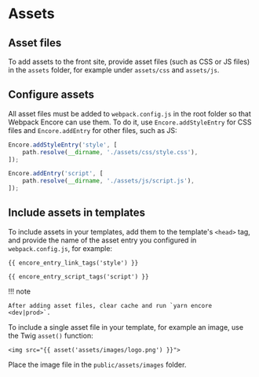# Assets

## Asset files

To add assets to the front site, provide asset files (such as CSS or JS files)
in the `assets` folder, for example under `assets/css` and `assets/js`.

## Configure assets

All asset files must be added to `webpack.config.js` in the root folder
so that Webpack Encore can use them.
To do it, use `Encore.addStyleEntry` for CSS files and `Encore.addEntry` for other files, such as JS:

``` js
Encore.addStyleEntry('style', [
    path.resolve(__dirname, './assets/css/style.css'),
]);

Encore.addEntry('script', [
    path.resolve(__dirname, './assets/js/script.js'),
]);
```

## Include assets in templates

To include assets in your templates, add them to the template's `<head>` tag,
and provide the name of the asset entry you configured in `webpack.config.js`, for example:

``` html+twig
{{ encore_entry_link_tags('style') }}

{{ encore_entry_script_tags('script') }}
```

!!! note

    After adding asset files, clear cache and run `yarn encore <dev|prod>`.

To include a single asset file in your template, for example an image, use the Twig `asset()` function:

``` html+twig
<img src="{{ asset('assets/images/logo.png') }}">
```

Place the image file in the `public/assets/images` folder.
